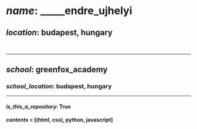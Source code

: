 # *name*: _____**endre_ujhelyi**
## *location*: budapest, hungary <br /><br /><hr />
## *school*: **greenfox_academy**
### *school_location*: budapest, hungary <hr />
#### *is_this_a_repository*: True <br />
#### *contents* = [(html, css), python, javascript]
